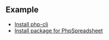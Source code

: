 

## Example

* [Install php-cli](ex-install-php-cli)
* [Install package for PhpSpreadsheet](ex-install-php-ext-for-php-spreadsheet)
